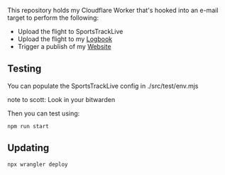 This repository holds my Cloudflare Worker that's hooked into an e-mail target to perform the following:

* Upload the flight to SportsTrackLive
* Upload the flight to my [Logbook](https://github.com/scottyob/paragliding-logbook)
* Trigger a publish of my [Website](https://github.com/scottyob/nextjs-website)

## Testing

You can populate the SportsTrackLive config in 
./src/test/env.mjs

note to scott:  Look in your bitwarden

Then you can test using:
```
npm run start
```

## Updating

```
npx wrangler deploy
```
